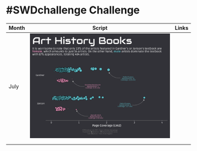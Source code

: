 # \#**SWDchallenge** Challenge

<!-- table header, followed by pictures link -->

| Month | Script           | Links |
|-------|------------------|-------|
| July  | ![](07_July.png) |       |
|       |                  |       |
|       |                  |       |
